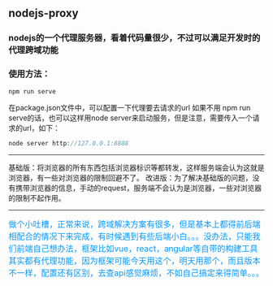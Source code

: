 ## nodejs-proxy
### nodejs的一个代理服务器，看着代码量很少，不过可以满足开发时的代理跨域功能
### 使用方法：
``` javascript
npm run serve
```
在package.json文件中，可以配置一下代理要去请求的url
如果不用 npm run serve的话，也可以这样用node server来启动服务，但是注意，需要传入一个请求的url，如下：
``` javascript
node server http://127.0.0.1:8888
```
---
基础版：将浏览器的所有东西包括浏览器标识等都转发，这样服务端会认为这就是浏览器，有一些对浏览器的限制回避不了。
改进版：为了解决基础版的问题，没有携带浏览器的信息，手动的request，服务端不会认为是浏览器，一些对浏览器的限制不起作用。

 ---
 <font color=#0099ff size=3>做个小吐槽，正常来说，跨域解决方案有很多，但是基本上都得前后端相配合的情况下来完成，有时候遇到有些后端小白。。。没办法，只能我们前端自己想办法，框架比如vue，react，angular等自带的构建工具其实都有代理功能，因为框架可能今天用这个，明天用那个，而且版本不一样，配置还有区别，去查api感觉麻烦，不如自己搞定来得简单。。。</font>

 

